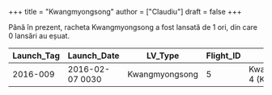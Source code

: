 +++
title = "Kwangmyongsong"
author = ["Claudiu"]
draft = false
+++

Până în prezent, racheta Kwangmyongsong a fost lansată de 1 ori, din care 0 lansări au eșuat.

| Launch_Tag | Launch_Date     | LV_Type        | Flight_ID | Mission                         | Launch_Site | Country | Outcome |
|------------|-----------------|----------------|-----------|---------------------------------|-------------|---------|---------|
| 2016-009   | 2016-02-07 0030 | Kwangmyongsong | 5         | Kwangmyongsong-4 (KMS-4 Unit 1) | SOHAE LC1   | KP      | S       |
